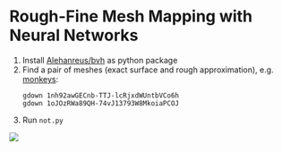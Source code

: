 # Rough-Fine Mesh Mapping with Neural Networks

1. Install [Alehanreus/bvh](https://github.com/Alehandreus/bvh) as python package
2. Find a pair of meshes (exact surface and rough approximation), e.g. [monkeys](https://drive.google.com/drive/folders/1_Hg5NNK_E05o-ZkFjhOlMLIn21svhEO2?usp=sharing):
    ```
    gdown 1nh92awGECnb-TTJ-lcRjxdWUntbVCo6h
    gdown 1oJOzRWa89QH-74vJ13793W8MkoiaPCOJ
    ```
3. Run `not.py`

<img src="https://cdn.imgchest.com/files/016e706b0d6e.png">